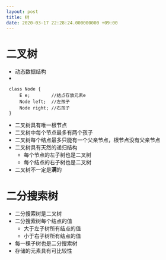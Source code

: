 ```yaml
---
layout: post
title: 树
date: 2020-03-17 22:28:24.000000000 +09:00
---
```


# 二叉树
   + 动态数据结构
   + 
   ```
    class Node {
        E e;        //结点存放元素e
        Node left;  //左孩子
        Node right; //右孩子
    }
   ```
   + 二叉树具有唯一根节点
   + 二叉树中每个节点最多有两个孩子
   + 二叉树每个结点最多只能有一个父亲节点，根节点没有父亲节点
   + 二叉树具有天然的递归结构
      + 每个节点的左子树也是二叉树
      + 每个结点的右子树也是二叉树
   + 二叉树不一定是**满**的

# 二分搜索树
   + 二分搜索树是二叉树
   + 二分搜索树每个结点的值
      + 大于左子树所有结点的值
      + 小于右子树所有结点的值
   + 每一棵子树也是二分搜索树
   + 存储的元素具有可比较性

